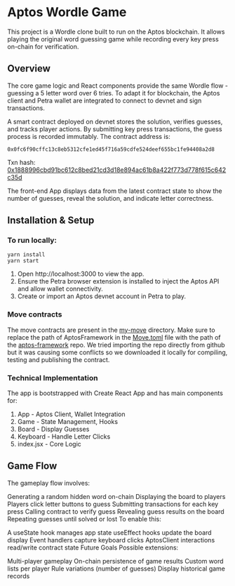 # Aptos Wordle Game
This project is a Wordle clone built to run on the Aptos blockchain. It allows playing the original word guessing game while recording every key press on-chain for verification.

## Overview
The core game logic and React components provide the same Wordle flow - guessing a 5 letter word over 6 tries. To adapt it for blockchain, the Aptos client and Petra wallet are integrated to connect to devnet and sign transactions.

A smart contract deployed on devnet stores the solution, verifies guesses, and tracks player actions. By submitting key press transactions, the guess process is recorded immutably. The contract address is:

```
0x0fc6f90cffc13c8eb5312cfe1ed45f716a59cdfe524deef655bc1fe94408a2d8

```

Txn hash: [0x1888996cbd91bc612c8bed21cd3d18e894ac61b8a422f773d778f615c642c35d](https://explorer.aptoslabs.com/txn/4733544?network=devnet)


The front-end App displays data from the latest contract state to show the number of guesses, reveal the solution, and indicate letter correctness.

## Installation & Setup

### To run locally:
```
yarn install
yarn start
```
1. Open http://localhost:3000 to view the app.
2. Ensure the Petra browser extension is installed to inject the Aptos API and allow wallet connectivity.
3. Create or import an Aptos devnet account in Petra to play.

### Move contracts
The move contracts are present in the [my-move](./my-move/) directory. Make sure to replace the path of AptosFramework in the [Move.toml](./my-move/Move.toml) file with the path of the [aptos-framework](https://github.com/aptos-labs/aptos-core.git) repo. We tried importing the repo directly from github but it was causing some conflicts so we downloaded it locally for compiling, testing and publishing the contract.

### Technical Implementation
The app is bootstrapped with Create React App and has main components for:

1. App - Aptos Client, Wallet Integration
2. Game - State Management, Hooks
3. Board - Display Guesses
4. Keyboard - Handle Letter Clicks
5. index.jsx - Core Logic

## Game Flow
The gameplay flow involves:

Generating a random hidden word on-chain
Displaying the board to players
Players click letter buttons to guess
Submitting transactions for each key press
Calling contract to verify guess
Revealing guess results on the board
Repeating guesses until solved or lost
To enable this:

A useState hook manages app state
useEffect hooks update the board display
Event handlers capture keyboard clicks
AptosClient interactions read/write contract state
Future Goals
Possible extensions:

Multi-player gameplay
On-chain persistence of game results
Custom word lists per player
Rule variations (number of guesses)
Display historical game records

